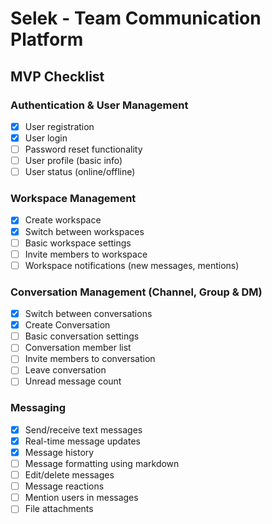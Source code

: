 # Selek - Team Communication Platform

## MVP Checklist

### Authentication & User Management
- [x] User registration
- [x] User login
- [ ] Password reset functionality
- [ ] User profile (basic info)
- [ ] User status (online/offline)

### Workspace Management
- [x] Create workspace
- [x] Switch between workspaces
- [ ] Basic workspace settings
- [ ] Invite members to workspace
- [ ] Workspace notifications (new messages, mentions)

### Conversation Management (Channel, Group & DM)
- [x] Switch between conversations
- [x] Create Conversation
- [ ] Basic conversation settings
- [ ] Conversation member list
- [ ] Invite members to conversation
- [ ] Leave conversation
- [ ] Unread message count

### Messaging
- [x] Send/receive text messages
- [x] Real-time message updates
- [x] Message history
- [ ] Message formatting using markdown
- [ ] Edit/delete messages
- [ ] Message reactions
- [ ] Mention users in messages
- [ ] File attachments
